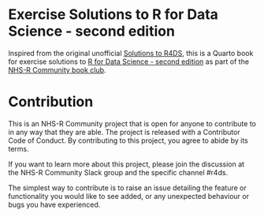 # Exercise Solutions to R for Data Science - second edition

Inspired from the original unofficial [Solutions to R4DS](https://jrnold.github.io/r4ds-exercise-solutions/), this is a Quarto book for exercise solutions to [R for Data Science - second edition](https://r4ds.hadley.nz/) as part of the [NHS-R Community book club](https://github.com/nhs-r-community/book_group).

# Contribution
This is an NHS-R Community project that is open for anyone to contribute to in any way that they are able. The project is released with a Contributor Code of Conduct. By contributing to this project, you agree to abide by its terms.

If you want to learn more about this project, please join the discussion at the NHS-R Community Slack group and the specific channel #r4ds.

The simplest way to contribute is to raise an issue detailing the feature or functionality you would like to see added, or any unexpected behaviour or bugs you have experienced.
